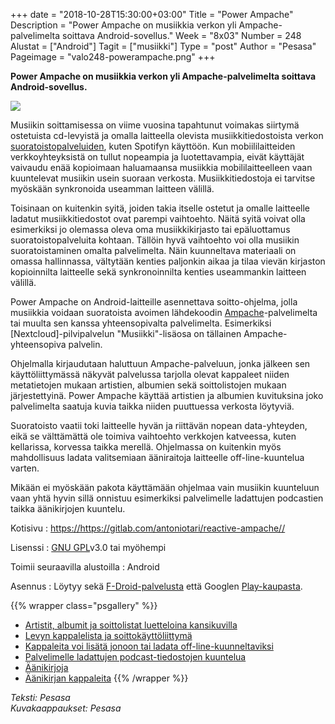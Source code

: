 +++
date = "2018-10-28T15:30:00+03:00"
Title = "Power Ampache"
Description = "Power Ampache on musiikkia verkon yli Ampache-palvelimelta soittava Android-sovellus."
Week = "8x03"
Number = 248
Alustat = ["Android"]
Tagit = ["musiikki"]
Type = "post"
Author = "Pesasa"
Pageimage = "valo248-powerampache.png"
+++

**Power Ampache on musiikkia verkon yli Ampache-palvelimelta soittava Android-sovellus.**

![ ](/images/valo248-powerampache.png "fig:valo248-powerampache.png")

Musiikin soittamisessa on viime vuosina tapahtunut voimakas siirtymä ostetuista
cd-levyistä ja omalla laitteella olevista musiikkitiedostoista verkon
[suoratoistopalveluiden](https://fi.wikipedia.org/wiki/Suoratoisto), kuten
Spotifyn käyttöön. Kun mobiililaitteiden verkkoyhteyksistä on tullut nopeampia ja
luotettavampia, eivät käyttäjät vaivaudu enää kopioimaan haluamaansa musiikkia
mobililaitteelleen vaan kuuntelevat musiikin usein suoraan verkosta.
Musiikkitiedostoja ei tarvitse myöskään synkronoida useamman laitteen välillä.

Toisinaan on kuitenkin syitä, joiden takia itselle ostetut ja omalle laitteelle
ladatut musiikkitiedostot ovat parempi vaihtoehto. Näitä syitä voivat olla
esimerkiksi jo olemassa oleva oma musiikkikirjasto tai epäluottamus suoratoistopalveluita
kohtaan. Tällöin hyvä vaihtoehto voi olla musiikin suoratoistaminen omalta palvelimelta.
Näin kuunneltava materiaali on omassa hallinnassa, vältytään kenties paljonkin aikaa ja
tilaa vievän kirjaston kopioinnilta laitteelle sekä synkronoinnilta kenties useammankin
laitteen välillä.

Power Ampache on Android-laitteille asennettava soitto-ohjelma, jolla musiikkia
voidaan suoratoista avoimen lähdekoodin [Ampache](http://ampache.org/)-palvelimelta tai muulta sen kanssa
yhteensopivalta palvelimelta. Esimerkiksi [Nextcloud]-pilvipalvelun "Musiikki"-lisäosa
on tällainen Ampache-yhteensopiva palvelin.

Ohjelmalla kirjaudutaan haluttuun Ampache-palveluun, jonka jälkeen sen käyttöliittymässä
näkyvät palvelussa tarjolla olevat kappaleet niiden metatietojen mukaan artistien,
albumien sekä soittolistojen mukaan järjestettyinä. Power Ampache käyttää artistien
ja albumien kuvituksina joko palvelimelta saatuja kuvia taikka niiden puuttuessa
verkosta löytyviä.

Suoratoisto vaatii toki laitteelle hyvän ja riittävän nopean data-yhteyden, eikä
se välttämättä ole toimiva vaihtoehto verkkojen katveessa, kuten kellarissa, korvessa
taikka merellä. Ohjelmassa on kuitenkin myös mahdollisuus ladata valitsemiaan
ääniraitoja laitteelle off-line-kuuntelua varten.

Mikään ei myöskään pakota käyttämään ohjelmaa vain musiikin kuunteluun vaan
yhtä hyvin sillä onnistuu esimerkiksi palvelimelle ladattujen podcastien taikka
äänikirjojen kuuntelu.

Kotisivu
:   <https://https://gitlab.com/antoniotari/reactive-ampache//>

Lisenssi
:   [GNU GPL](https://www.gnu.org/licenses/gpl-3.0.html)v3.0 tai myöhempi

Toimii seuraavilla alustoilla
:   Android

Asennus
:   Löytyy sekä [F-Droid-palvelusta](https://f-droid.org/en/packages/com.antoniotari.reactiveampacheapp/)
    että Googlen [Play-kaupasta](https://play.google.com/store/apps/details?id=com.antoniotari.reactiveampacheapp).

{{% wrapper class="psgallery" %}}
-   [Artistit, albumit ja soittolistat luetteloina kansikuvilla](/images/powerampache-1.png)
-   [Levyn kappalelista ja soittokäyttöliittymä](/images/powerampache-2.png)
-   [Kappaleita voi lisätä jonoon tai ladata off-line-kuunneltaviksi](/images/powerampache-3.png)
-   [Palvelimelle ladattujen podcast-tiedostojen kuuntelua](/images/powerampache-4.png)
-   [Äänikirjoja](/images/powerampache-5.png)
-   [Äänikirjan kappaleita](/images/powerampache-6.png)
{{% /wrapper %}}

*Teksti: Pesasa* <br />
*Kuvakaappaukset: Pesasa*
